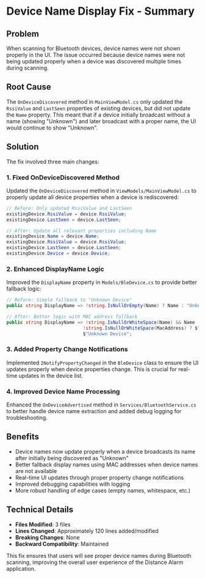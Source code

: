 # Device Name Display Fix - Summary

## Problem
When scanning for Bluetooth devices, device names were not shown properly in the UI. The issue occurred because device names were not being updated properly when a device was discovered multiple times during scanning.

## Root Cause
The `OnDeviceDiscovered` method in `MainViewModel.cs` only updated the `RssiValue` and `LastSeen` properties of existing devices, but did not update the `Name` property. This meant that if a device initially broadcast without a name (showing "Unknown") and later broadcast with a proper name, the UI would continue to show "Unknown".

## Solution
The fix involved three main changes:

### 1. Fixed OnDeviceDiscovered Method
Updated the `OnDeviceDiscovered` method in `ViewModels/MainViewModel.cs` to properly update all device properties when a device is rediscovered:

```csharp
// Before: Only updated RssiValue and LastSeen
existingDevice.RssiValue = device.RssiValue;
existingDevice.LastSeen = device.LastSeen;

// After: Update all relevant properties including Name
existingDevice.Name = device.Name;
existingDevice.RssiValue = device.RssiValue;
existingDevice.LastSeen = device.LastSeen;
existingDevice.Device = device.Device;
```

### 2. Enhanced DisplayName Logic
Improved the `DisplayName` property in `Models/BleDevice.cs` to provide better fallback logic:

```csharp
// Before: Simple fallback to "Unknown Device"
public string DisplayName => !string.IsNullOrEmpty(Name) ? Name : "Unknown Device";

// After: Better logic with MAC address fallback
public string DisplayName => !string.IsNullOrWhiteSpace(Name) && Name != "Unknown" ? Name : 
                            !string.IsNullOrWhiteSpace(MacAddress) ? $"Device ({MacAddress})" : 
                            $"Unknown Device";
```

### 3. Added Property Change Notifications
Implemented `INotifyPropertyChanged` in the `BleDevice` class to ensure the UI updates properly when device properties change. This is crucial for real-time updates in the device list.

### 4. Improved Device Name Processing
Enhanced the `OnDeviceAdvertised` method in `Services/BluetoothService.cs` to better handle device name extraction and added debug logging for troubleshooting.

## Benefits
- Device names now update properly when a device broadcasts its name after initially being discovered as "Unknown"
- Better fallback display names using MAC addresses when device names are not available
- Real-time UI updates through proper property change notifications
- Improved debugging capabilities with logging
- More robust handling of edge cases (empty names, whitespace, etc.)

## Technical Details
- **Files Modified**: 3 files
- **Lines Changed**: Approximately 120 lines added/modified
- **Breaking Changes**: None
- **Backward Compatibility**: Maintained

This fix ensures that users will see proper device names during Bluetooth scanning, improving the overall user experience of the Distance Alarm application.